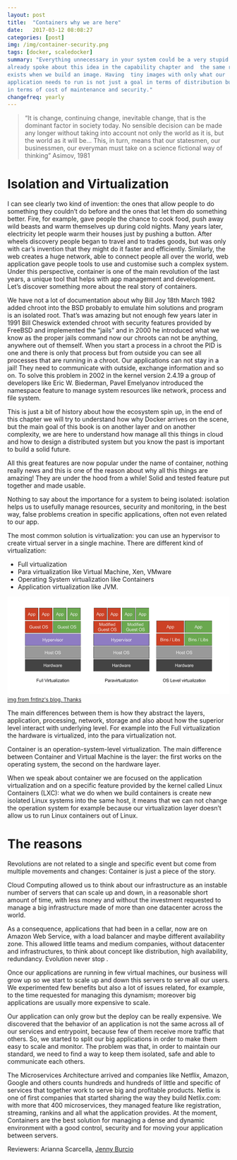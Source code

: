 ```yaml
---
layout: post
title:  "Containers why we are here"
date:   2017-03-12 08:08:27
categories: [post]
img: /img/container-security.png
tags: [docker, scaledocker]
summary: "Everything unnecessary in your system could be a very stupid vulnerability. We
already spoke about this idea in the capability chapter and  the same rule
exists when we build an image. Having  tiny images with only what our
application needs to run is not just a goal in terms of distribution but also
in terms of cost of maintenance and security."
changefreq: yearly
---
```


> “It is change, continuing change, inevitable change, that is the dominant
> factor in society today. No sensible decision can be made any longer without
> taking into account not only the world as it is, but the world as it will be...
> This, in turn, means that our statesmen, our businessmen, our everyman must take
> on a science fictional way of thinking”  Asimov, 1981

# Isolation and Virtualization

I can see clearly two kind of invention: the ones that allow people to do
something they couldn’t do before and the ones that let them do something
better. Fire, for example,  gave people the chance to cook food, push away wild
beasts and warm themselves up during cold nights. Many years later, electricity
let people warm their houses just by pushing a button. After wheels discovery
people began to travel and to trades goods, but was only with car’s invention
that they might do it faster and efficiently.  Similarly, the web creates a huge
network, able to connect people all over the world, web application gave people
tools to use and customise such a complex system. Under this perspective,
container is one of the main revolution of the last years, a unique tool that
helps with app management and development. Let’s discover  something more about
the real story of containers.

We have not a lot of documentation about why Bill Joy 18th March 1982 added
chroot into the BSD probably to emulate him solutions and program is an isolated
root. That’s was amazing but not enough few years later in 1991 Bill Cheswick
extended chroot with security features provided by FreeBSD and implemented the
“jails” and in 2000 he introduced what we know as the proper jails command now
our chroots can not be anything, anywhere out of themself. When you start a
process in a chroot the PID is one and there is only that process but from
outside you can see all processes that are running in a chroot.  Our
applications can not stay in a jail! They need to communicate with outside,
exchange information and so on. To solve this problem in 2002 in the kernel
version 2.4.19 a group of developers like Eric W. Biederman, Pavel Emelyanov
introduced the namespace feature to manage system resources like network,
process and file system.

This is just a bit of history about how the ecosystem spin up, in the end of
this chapter we will try to understand how why Docker arrives on the scene, but
the main goal of this book is on another layer and on another complexity, we are
here to understand how manage all this things in cloud and how to design a
distributed system but you know the past is important to build a solid future.

All this great features are now popular under the name of container, nothing
really news and this is one of the reason about why all this things are amazing!
They are under the hood from a while! Solid and tested feature put together and
made usable.

Nothing to say about the importance for a system to being isolated: isolation
helps us to usefully manage resources, security and monitoring, in the best way,
false problems creation in specific applications, often not even related to our
app.

The most common solution  is virtualization: you can use an hypervisor to create
virtual server in a single machine.  There are different kind of virtualization:

* Full virtualization
* Para virtualization like Virtual Machine, Xen, VMware
* Operating System virtualization like Containers
* Application virtualization like JVM.


<img class="img-responsive" src="/img/virtualization.png">
<a href="https://fntlnz.wtf/post/why-containers/" target="_blank"><small>img from fntlnz's blog. Thanks</small></a>


The main differences between them is how they abstract the layers, application,
processing, network, storage and also about how the superior level interact with
underlying level.  For example into the Full virtualization the hardware is
virtualized, into the para virtualization not.

Container is an operation-system-level virtualization. The main difference
between Container and Virtual Machine is the layer: the first works on the
operating system, the second on the hardware layer.

When we speak about container we are focused on the application virtualization
and on a specific feature provided by the kernel called Linux Containers (LXC):
what we do when we build containers is create new isolated Linux systems into
the same host, it means that we can not change the operation system for example
because our virtualization layer doesn’t allow us to run Linux containers out of
Linux.

# The reasons

Revolutions are not related to a single and specific event but come from
multiple movements and changes: Container is just a piece of the story.

Cloud Computing allowed us to think about our infrastructure as an instable
number of servers that can scale up and down, in a reasonable short amount of
time, with less money and without the investment requested to manage a big
infrastructure made of more than one datacenter across the world.

As a consequence, applications that had been in a cellar, now are on Amazon Web
Service, with a load balancer and maybe different availability zone. This
allowed little teams and medium companies, without datacenter and
infrastructures, to think about concept like distribution, high availability,
redundancy.  Evolution never stop .

Once our applications are running in few virtual machines, our business will
grow up so we start to scale up and down this servers to serve all our users.
We experimented few benefits but also a lot of issues related, for example, to
the time requested for managing this dynamism; moreover big applications are
usually more expensive to scale.

Our application can only grow but the deploy can be really expensive. We
discovered that the behavior of an application is not the same across all of our
services and entrypoint, because few of them receive more traffic that others.
So, we started to split our big applications in order to make them easy to scale
and monitor. The problem was that, in order to maintain our standard, we need to
find a way to keep them isolated, safe and able to communicate each others.

The Microservices Architecture arrived and companies like Netflix, Amazon,
Google and others counts hundreds and hundreds of little and specific of
services that together work to serve big and profitable products.  Netlix is one
of first companies that started sharing the way they build Netlix.com: with more
that 400 microservices, they managed feature like registration, streaming,
rankins and all what the application provides.  At the moment, Containers are
the best solution for managing a dense and dynamic environment with a good
control, security and for moving your application between servers.

<p class="text-muted">
    Reviewers: Arianna Scarcella, <a href="https://twitter.com/TheBurce">Jenny Burcio</a>
</p>
